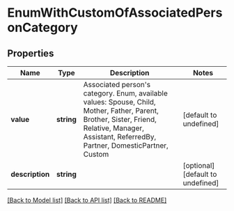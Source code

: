 
# EnumWithCustomOfAssociatedPersonCategory

## Properties
Name | Type | Description | Notes
------------ | ------------- | ------------- | -------------
**value** | **string** | Associated person's category. Enum, available values: Spouse, Child, Mother, Father, Parent, Brother, Sister, Friend, Relative, Manager, Assistant, ReferredBy, Partner, DomesticPartner, Custom | [default to undefined]
**description** | **string** |  | [optional] [default to undefined]



[[Back to Model list]](README.md#documentation-for-models) [[Back to API list]](README.md#documentation-for-api-endpoints) [[Back to README]](README.md)

